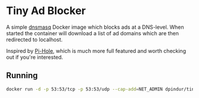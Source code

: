 # Tiny Ad Blocker

A simple [dnsmasq](https://en.wikipedia.org/wiki/Dnsmasq) Docker image which blocks ads at a DNS-level. When started the container will download a list of ad domains which are then redirected to localhost.

Inspired by [Pi-Hole](https://github.com/pi-hole/pi-hole), which is much more full featured and worth checking out if you're interested.


## Running 
```bash
docker run -d -p 53:53/tcp -p 53:53/udp --cap-add=NET_ADMIN dpindur/tiny-ad-blocker:latest
```

